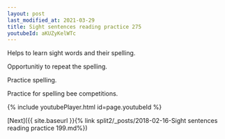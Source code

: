 ```yaml
---
layout: post
last_modified_at: 2021-03-29
title: Sight sentences reading practice 275
youtubeId: aKUZyKelWTc
---
```

 
 
Helps to learn sight words and their spelling.

Opportunitiy to repeat the spelling. 

Practice spelling. 
 
Practice for spelling bee competitions. 
 
{% include youtubePlayer.html id=page.youtubeId %}
 
 

[Next]({{ site.baseurl }}{% link  split2/_posts/2018-02-16-Sight sentences reading practice 199.md%})
 
